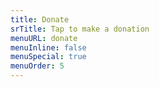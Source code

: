```yaml
---
title: Donate
srTitle: Tap to make a donation
menuURL: donate
menuInline: false
menuSpecial: true
menuOrder: 5
---
```


